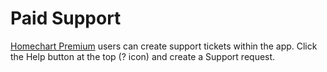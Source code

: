 # Paid Support

[Homechart Premium](https://homechart.app/pricing) users can create support tickets within the app.  Click the Help button at the top (? icon) and create a Support request.
